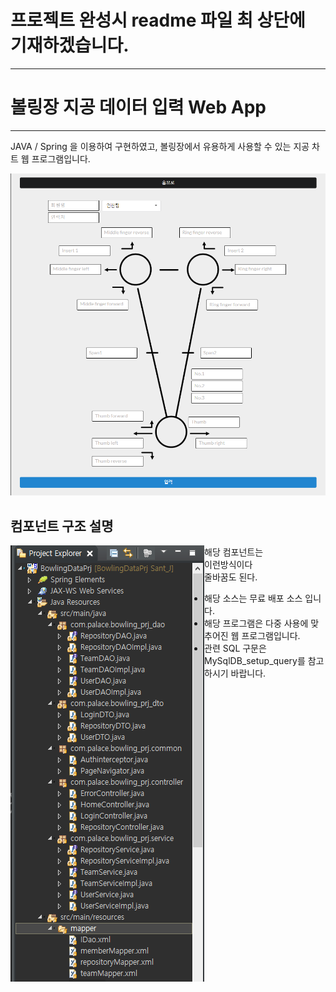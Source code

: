 # 프로젝트 완성시 readme 파일 최 상단에 기재하겠습니다.

***


# 볼링장 지공 데이터 입력 Web App
***
JAVA / Spring 을 이용하여 구현하였고, 볼링장에서 유용하게 사용할 수 있는 지공 차트 웹 프로그램입니다.  

![지공 차트 입력 페이지 이미지 사진](./readMeImg/main.png)
  
컴포넌트 구조 설명
----------

<img alt="웹 프로그램 컴포넌트 구조 이미지 사진" src="./readMeImg/component.png" style="float:left;">

해당 컴포넌트는  
이런방식이다  
줄바꿈도 된다.  




* 해당 소스는 무료 배포 소스 입니다.
* 해당 프로그램은 다중 사용에 맞추어진 웹 프로그램입니다.
* 관련 SQL 구문은 MySqlDB_setup_query를 참고하시기 바랍니다.

